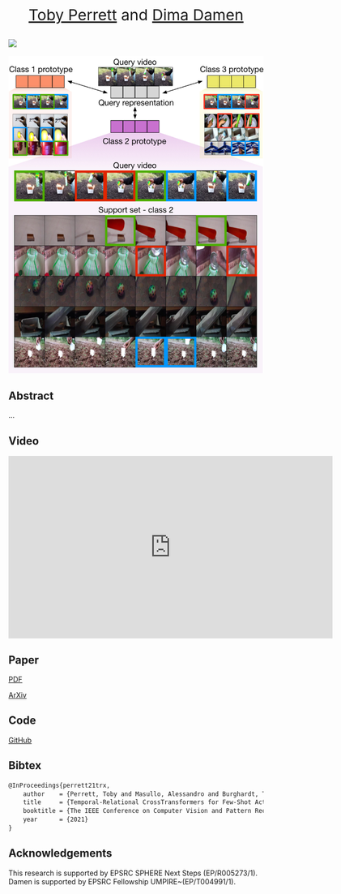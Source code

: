 <p align="center" style="font-size:30px">
<a href="https://tobyperrett.github.io/">Toby Perrett</a> and <a href="https://dimadamen.github.io/">Dima Damen</a>
</p>

<img src="Assets/icon.png" width="200">

![Image](vis10.jpg)

## Abstract
...


## Video


<iframe align="center" width="640" height="360" src="https://www.youtube.com/embed/8MtC6X4w4jE" frameborder="0" allow="accelerometer; autoplay; encrypted-media; gyroscope; picture-in-picture" allowfullscreen></iframe>



## Paper

[PDF](main.pdf)

[ArXiv](https://arxiv.org/abs/2101.06184)

## Code

[GitHub](https://github.com/tobyperrett/trx)

## Bibtex

```markdown
@InProceedings{perrett21trx,
    author    = {Perrett, Toby and Masullo, Alessandro and Burghardt, Tilo and Mirmehdi, Majid and Damen, Dima},
    title     = {Temporal-Relational CrossTransformers for Few-Shot Action Recognition},
    booktitle = {The IEEE Conference on Computer Vision and Pattern Recognition (CVPR)},
    year      = {2021}
}
```

## Acknowledgements
This research is supported by EPSRC SPHERE Next Steps (EP/R005273/1). Damen is supported by EPSRC Fellowship UMPIRE~(EP/T004991/1).
